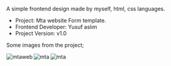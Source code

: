 
A simple frontend design made by myself, html, css languages.


- Project: Mta website Form template.
- Frontend Developer: Yusuf aslım
- Project Version: v1.0

Some images from the project;

<a href="https://tr.wikipedia.org/wiki/MTAWEB"><img align="left" alt="mtaweb" src="https://cdn.discordapp.com/attachments/706239635000393789/827615982624833536/unknown.png"/></a>

<a href="https://tr.wikipedia.org/wiki/MTA"><img align="left" alt="mta" src="https://cdn.discordapp.com/attachments/706239635000393789/827616819849461820/unknown.png"/></a>

<a href="https://tr.wikipedia.org/wiki/MTA"><img align="left" alt="mta" src="https://cdn.discordapp.com/attachments/706239635000393789/827617098401972245/unknown.png"/></a>


